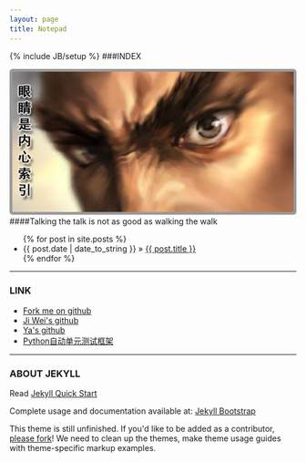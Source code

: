 ```yaml
---
layout: page
title: Notepad
---
```

{% include JB/setup %}
###INDEX

![](/images/eye.png)
####Talking the talk is not as good as walking the walk

<ul class="posts">
  {% for post in site.posts %}
    <li><span>{{ post.date | date_to_string }}</span> &raquo; <a href="{{ BASE_PATH }}{{ post.url }}">{{ post.title }}</a></li>
  {% endfor %}
</ul>

---
### LINK

- [Fork me on github](https://github.com/shonwang/shonwang.github.com)
- [Ji Wei's github](https://github.com/chengzi)
- [Ya's github](https://github.com/dracher)
- [Python自动单元测试框架](http://www.ibm.com/developerworks/cn/linux/l-pyunit/index.html)

---
### ABOUT JEKYLL

Read [Jekyll Quick Start](http://jekyllbootstrap.com/usage/jekyll-quick-start.html)

Complete usage and documentation available at: [Jekyll Bootstrap](http://jekyllbootstrap.com)

This theme is still unfinished. If you'd like to be added as a contributor, [please fork](http://github.com/plusjade/jekyll-bootstrap)!
We need to clean up the themes, make theme usage guides with theme-specific markup examples.


